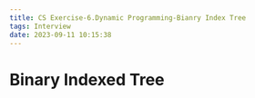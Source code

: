 ```yaml
---
title: CS Exercise-6.Dynamic Programming-Bianry Index Tree
tags: Interview
date: 2023-09-11 10:15:38
---
```


# Binary Indexed Tree
